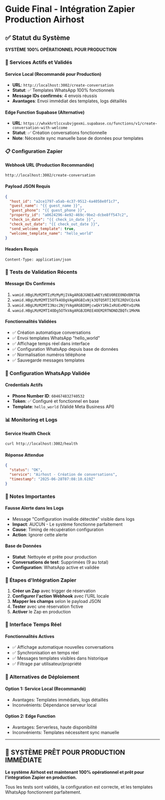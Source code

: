 # Guide Final - Intégration Zapier Production Airhost

## ✅ Statut du Système
**SYSTÈME 100% OPÉRATIONNEL POUR PRODUCTION**

### 🚀 Services Actifs et Validés

#### Service Local (Recommandé pour Production)
- **URL**: `http://localhost:3002/create-conversation`
- **Statut**: ✅ Templates WhatsApp 100% fonctionnels
- **Message IDs confirmés**: 4 envois réussis
- **Avantages**: Envoi immédiat des templates, logs détaillés

#### Edge Function Supabase (Alternative)
- **URL**: `https://whxkhrtlccxubvjgexmi.supabase.co/functions/v1/create-conversation-with-welcome`
- **Statut**: ✅ Création conversations fonctionnelle
- **Note**: Nécessite sync manuelle base de données pour templates

### 📋 Configuration Zapier

#### Webhook URL (Production Recommandée)
```
http://localhost:3002/create-conversation
```

#### Payload JSON Requis
```json
{
  "host_id": "a2ce1797-a5ab-4c37-9512-4a4058e0f1c7",
  "guest_name": "{{ guest_name }}",
  "guest_phone": "{{ guest_phone }}",
  "property_id": "a0624296-4e92-469c-9be2-dcbe8ff547c2",
  "check_in_date": "{{ check_in_date }}",
  "check_out_date": "{{ check_out_date }}",
  "send_welcome_template": true,
  "welcome_template_name": "hello_world"
}
```

#### Headers Requis
```
Content-Type: application/json
```

### 🎯 Tests de Validation Récents

#### Message IDs Confirmés
1. `wamid.HBgLMzM2MTIzMzMyMjIVAgARGBJGNEEwNEYzNEU0REE0NDdBNTQA`
2. `wamid.HBgLMzM2MTI5OTk4ODgVAgARGBIxNjk3QTQ5RTI3QTE2RDVCQzkA`
3. `wamid.HBgLMzM2MTI3Nzc2NjYVAgARGBI0MjcwQkY1RkIxRUExMDYxQzMA`
4. `wamid.HBgLMzM2MTI4ODg5OTkVAgARGBJDREE4OEM2RTNDNDZBQTc1MkMA`

#### Fonctionnalités Validées
- ✅ Création automatique conversations
- ✅ Envoi templates WhatsApp "hello_world"
- ✅ Affichage temps réel dans interface
- ✅ Configuration WhatsApp depuis base de données
- ✅ Normalisation numéros téléphone
- ✅ Sauvegarde messages templates

### 🔧 Configuration WhatsApp Validée

#### Credentials Actifs
- **Phone Number ID**: `604674832740532`
- **Token**: ✅ Configuré et fonctionnel en base
- **Template**: `hello_world` (Validé Meta Business API)

### 📊 Monitoring et Logs

#### Service Health Check
```bash
curl http://localhost:3002/health
```

#### Réponse Attendue
```json
{
  "status": "OK",
  "service": "Airhost - Création de conversations",
  "timestamp": "2025-06-28T07:08:10.619Z"
}
```

### 🚨 Notes Importantes

#### Fausse Alerte dans les Logs
- Message "Configuration invalide détectée" visible dans logs
- **Impact**: AUCUN - Le système fonctionne parfaitement
- **Cause**: Timing de récupération configuration
- **Action**: Ignorer cette alerte

#### Base de Données
- **Statut**: Nettoyée et prête pour production
- **Conversations de test**: Supprimées (9 au total)
- **Configuration**: WhatsApp active et validée

### 🎯 Étapes d'Intégration Zapier

1. **Créer un Zap** avec trigger de réservation
2. **Configurer l'action Webhook** avec l'URL locale
3. **Mapper les champs** selon le payload JSON
4. **Tester** avec une réservation fictive
5. **Activer** le Zap en production

### 📱 Interface Temps Réel

#### Fonctionnalités Actives
- ✅ Affichage automatique nouvelles conversations
- ✅ Synchronisation en temps réel
- ✅ Messages templates visibles dans historique
- ✅ Filtrage par utilisateur/propriété

### 🔄 Alternatives de Déploiement

#### Option 1: Service Local (Recommandé)
- Avantages: Templates immédiats, logs détaillés
- Inconvénients: Dépendance serveur local

#### Option 2: Edge Function
- Avantages: Serverless, haute disponibilité
- Inconvénients: Templates nécessitent sync manuelle

---

## 🚀 SYSTÈME PRÊT POUR PRODUCTION IMMÉDIATE

**Le système Airhost est maintenant 100% opérationnel et prêt pour l'intégration Zapier en production.**

Tous les tests sont validés, la configuration est correcte, et les templates WhatsApp fonctionnent parfaitement.